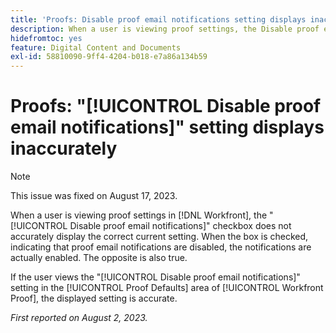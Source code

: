 ```yaml
---
title: 'Proofs: Disable proof email notifications setting displays inaccurately'
description: When a user is viewing proof settings, the Disable proof email notifications checkbox does not accurately display the correct current setting. When the box is checked, indicating that proof email notifications are disabled, the notifications are actually enabled. The opposite is also true.
hidefromtoc: yes
feature: Digital Content and Documents
exl-id: 58810090-9ff4-4204-b018-e7a86a134b59
---
```

# Proofs: "[!UICONTROL Disable proof email notifications]" setting displays inaccurately

>[!NOTE]
>
>This issue was fixed on August 17, 2023.

When a user is viewing proof settings in [!DNL Workfront], the "[!UICONTROL Disable proof email notifications]" checkbox does not accurately display the correct current setting. When the box is checked, indicating that proof email notifications are disabled, the notifications are actually enabled. The opposite is also true.

If the user views the "[!UICONTROL Disable proof email notifications]" setting in the [!UICONTROL Proof Defaults] area of [!UICONTROL Workfront Proof], the displayed setting is accurate.

_First reported on August 2, 2023._
